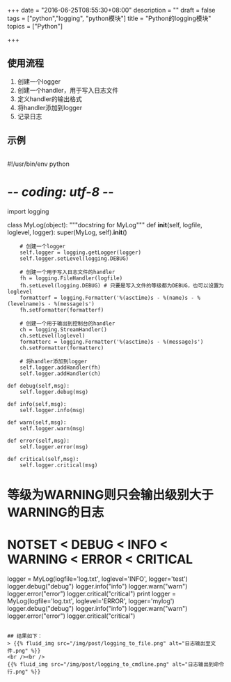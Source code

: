 +++
date = "2016-06-25T08:55:30+08:00"
description = ""
draft = false
tags = ["python","logging", "python模块"]
title = "Python的logging模块"
topics = ["Python"]

+++

## 使用流程
1. 创建一个logger
2. 创建一个handler，用于写入日志文件
3. 定义handler的输出格式
4. 将handler添加到logger
5. 记录日志

## 示例
> ```python
#!/usr/bin/env python
# -*- coding: utf-8 -*-

import logging

class MyLog(object):
    """docstring for MyLog"""
    def __init__(self, logfile, loglevel, logger):
        super(MyLog, self).__init__()
        
        # 创建一个logger
        self.logger = logging.getLogger(logger)
        self.logger.setLevel(logging.DEBUG)

        # 创建一个用于写入日志文件的handler
        fh = logging.FileHandler(logfile)
        fh.setLevel(logging.DEBUG) # 只要是写入文件的等级都为DEBUG，也可以设置为loglevel
        formatterf = logging.Formatter('%(asctime)s - %(name)s - %(levelname)s - %(message)s')
        fh.setFormatter(formatterf)

        # 创建一个用于输出到控制台的handler
        ch = logging.StreamHandler()
        ch.setLevel(loglevel)
        formatterc = logging.Formatter('%(asctime)s - %(message)s')
        ch.setFormatter(formatterc)

        # 将handler添加到logger
        self.logger.addHandler(fh)
        self.logger.addHandler(ch)
    
    def debug(self,msg):
        self.logger.debug(msg)

    def info(self,msg):
        self.logger.info(msg)

    def warn(self,msg):
        self.logger.warn(msg)

    def error(self,msg):
        self.logger.error(msg)

    def critical(self,msg):
        self.logger.critical(msg)

# 等级为WARNING则只会输出级别大于WARNING的日志
# NOTSET < DEBUG < INFO < WARNING < ERROR < CRITICAL

logger = MyLog(logfile='log.txt', loglevel='INFO', logger='test')
logger.debug("debug")
logger.info("info")
logger.warn("warn")
logger.error("error")
logger.critical("critical")
print
logger = MyLog(logfile='log.txt', loglevel='ERROR', logger='mylog')
logger.debug("debug")
logger.info("info")
logger.warn("warn")
logger.error("error")
logger.critical("critical")
```

## 结果如下：
> {{% fluid_img src="/img/post/logging_to_file.png" alt="日志输出至文件.png" %}}
<br /><br />
{{% fluid_img src="/img/post/logging_to_cmdline.png" alt="日志输出到命令行.png" %}}
